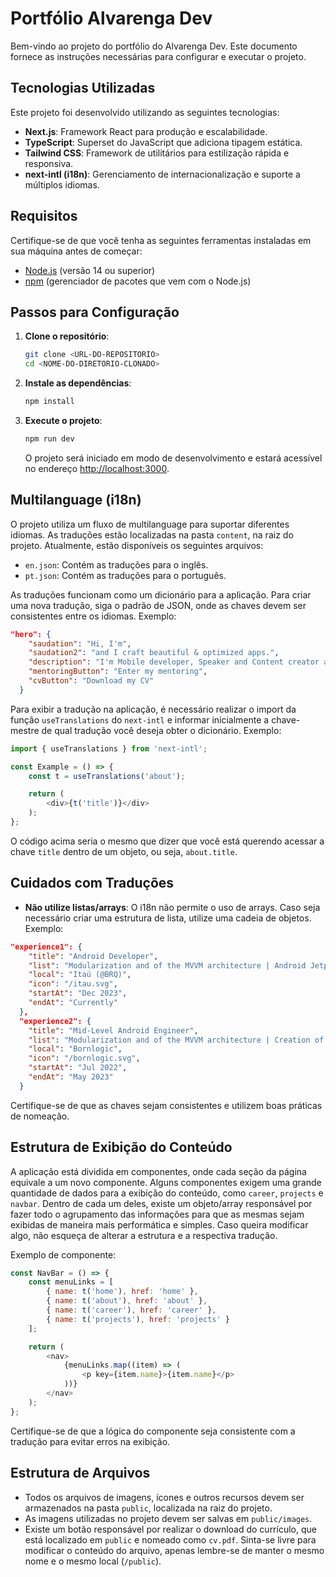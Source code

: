 # Portfólio Alvarenga Dev

Bem-vindo ao projeto do portfólio do Alvarenga Dev. Este documento fornece as instruções necessárias para configurar e executar o projeto.

## Tecnologias Utilizadas

Este projeto foi desenvolvido utilizando as seguintes tecnologias:

- **Next.js**: Framework React para produção e escalabilidade.
- **TypeScript**: Superset do JavaScript que adiciona tipagem estática.
- **Tailwind CSS**: Framework de utilitários para estilização rápida e responsiva.
- **next-intl (i18n)**: Gerenciamento de internacionalização e suporte a múltiplos idiomas.

## Requisitos

Certifique-se de que você tenha as seguintes ferramentas instaladas em sua máquina antes de começar:

- [Node.js](https://nodejs.org/) (versão 14 ou superior)
- [npm](https://www.npmjs.com/) (gerenciador de pacotes que vem com o Node.js)

## Passos para Configuração

1. **Clone o repositório**:
   ```bash
   git clone <URL-DO-REPOSITORIO>
   cd <NOME-DO-DIRETORIO-CLONADO>
   ```

2. **Instale as dependências**:
   ```bash
   npm install
   ```

3. **Execute o projeto**:
   ```bash
   npm run dev
   ```

   O projeto será iniciado em modo de desenvolvimento e estará acessível no endereço [http://localhost:3000](http://localhost:3000).

## Multilanguage (i18n)

O projeto utiliza um fluxo de multilanguage para suportar diferentes idiomas. As traduções estão localizadas na pasta `content`, na raiz do projeto. Atualmente, estão disponíveis os seguintes arquivos:

- `en.json`: Contém as traduções para o inglês.
- `pt.json`: Contém as traduções para o português.

As traduções funcionam como um dicionário para a aplicação. Para criar uma nova tradução, siga o padrão de JSON, onde as chaves devem ser consistentes entre os idiomas. Exemplo:

```json
"hero": {
    "saudation": "Hi, I'm",
    "saudation2": "and I craft beautiful & optimized apps.",
    "description": "I'm Mobile developer, Speaker and Content creator at",
    "mentoringButton": "Enter my mentoring",
    "cvButton": "Download my CV"
  }
```

Para exibir a tradução na aplicação, é necessário realizar o import da função `useTranslations` do `next-intl` e informar inicialmente a chave-mestre de qual tradução você deseja obter o dicionário. Exemplo:

```javascript
import { useTranslations } from 'next-intl';

const Example = () => {
    const t = useTranslations('about');

    return (
        <div>{t('title')}</div>
    );
};
```

O código acima seria o mesmo que dizer que você está querendo acessar a chave `title` dentro de um objeto, ou seja, `about.title`.

## Cuidados com Traduções

- **Não utilize listas/arrays**: O i18n não permite o uso de arrays. Caso seja necessário criar uma estrutura de lista, utilize uma cadeia de objetos. Exemplo:

```json
"experience1": {
    "title": "Android Developer",
    "list": "Modularization and of the MVVM architecture | Android Jetpack libraries | Detekt | AWS | Jira | Accessibility",
    "local": "Itaú (@BRQ)",
    "icon": "/itau.svg",
    "startAt": "Dec 2023",
    "endAt": "Currently"
  },
  "experience2": {
    "title": "Mid-Level Android Engineer",
    "list": "Modularization and of the MVVM architecture | Creation of tests with JUnit 5 and MockK | Android Jetpack libs | Participating in Design/Discovery processes | Integration with RESTful APIs | Detekt",
    "local": "Bornlogic",
    "icon": "/bornlogic.svg",
    "startAt": "Jul 2022",
    "endAt": "May 2023"
  }
```

Certifique-se de que as chaves sejam consistentes e utilizem boas práticas de nomeação.

## Estrutura de Exibição do Conteúdo

A aplicação está dividida em componentes, onde cada seção da página equivale a um novo componente. Alguns componentes exigem uma grande quantidade de dados para a exibição do conteúdo, como `career`, `projects` e `navbar`. Dentro de cada um deles, existe um objeto/array responsável por fazer todo o agrupamento das informações para que as mesmas sejam exibidas de maneira mais performática e simples. Caso queira modificar algo, não esqueça de alterar a estrutura e a respectiva tradução.

Exemplo de componente:

```javascript
const NavBar = () => {
    const menuLinks = [
        { name: t('home'), href: 'home' },
        { name: t('about'), href: 'about' },
        { name: t('career'), href: 'career' },
        { name: t('projects'), href: 'projects' }
    ];

    return (
        <nav>
            {menuLinks.map((item) => (
                <p key={item.name}>{item.name}</p>
            ))}
        </nav>
    );
};
```

Certifique-se de que a lógica do componente seja consistente com a tradução para evitar erros na exibição.

## Estrutura de Arquivos

- Todos os arquivos de imagens, ícones e outros recursos devem ser armazenados na pasta `public`, localizada na raiz do projeto.
- As imagens utilizadas no projeto devem ser salvas em `public/images`.
- Existe um botão responsável por realizar o download do currículo, que está localizado em `public` e nomeado como `cv.pdf`. Sinta-se livre para modificar o conteúdo do arquivo, apenas lembre-se de manter o mesmo nome e o mesmo local (`/public`).



